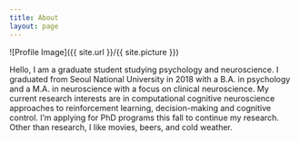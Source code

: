 ```yaml
---
title: About
layout: page
---
```

![Profile Image]({{ site.url }}/{{ site.picture }})

Hello, I am a graduate student studying psychology and neuroscience. I graduated from Seoul National University in 2018 with a B.A. in psychology and a M.A. in neuroscience with a focus on clinical neuroscience. My current research interests are in computational cognitive neuroscience approaches to reinforcement learning, decision-making and cognitive control. I’m applying for PhD programs this fall to continue my research. Other than research, I like movies, beers, and cold weather. 

